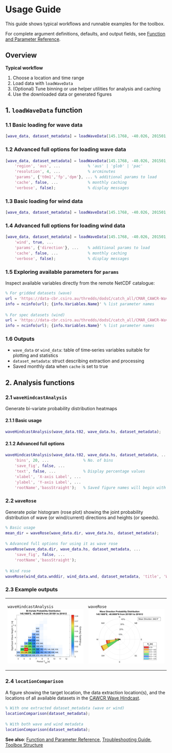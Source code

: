 # Usage Guide

This guide shows typical workflows and runnable examples for the toolbox.

For complete argument definitions, defaults, and output fields, see [Function and Parameter Reference](parameters.md).

## Overview

**Typical workflow**

1. Choose a location and time range
2. Load data with `loadWaveData`
3. (Optional) Tune binning or use helper utilities for analysis and caching
4. Use the downloaded data or generated figures

## 1. `loadWaveData` function

### 1.1 Basic loading for wave data

```matlab
[wave_data, dataset_metadata] = loadWaveData(145.1768, -40.026, 201501, 201512);
```

### 1.2 Advanced full options for loading wave data

```matlab
[wave_data, dataset_metadata] = loadWaveData(145.1768, -40.026, 201501, 201512, ...
    'region', 'aus', ...            % 'aus' | 'glob' | 'pac'
    'resolution', 4, ...            % arcminutes
    'params', {'t0m1','fp','dpm'}, ... % additional params to load
    'cache', false, ...             % monthly caching
    'verbose', false);              % display messages
```

### 1.3 Basic loading for wind data

```matlab
[wave_data, dataset_metadata] = loadWaveData(145.1768, -40.026, 201501, 201512, 'wind', true);
```

### 1.4 Advanced full options for loading wind data

```matlab
[wave_data, dataset_metadata] = loadWaveData(145.1768, -40.026, 201501, 201512, ...
    'wind', true, ...
    'params', {'direction'}, ...    % additional params to load
    'cache', false, ...             % monthly caching
    'verbose', false);              % display messages
```

### 1.5 Exploring available parameters for `params`

Inspect available variables directly from the remote NetCDF catalogue:

```matlab
% For gridded datasets (wave)
url = 'https://data-cbr.csiro.au/thredds/dodsC/catch_all/CMAR_CAWCR-Wave_archive/CAWCR_Wave_Hindcast_aggregate/gridded/ww3.aus_4m.202508.nc';
info = ncinfo(url); {info.Variables.Name}' % list parameter names

% For spec datasets (wind)
url = 'https://data-cbr.csiro.au/thredds/dodsC/catch_all/CMAR_CAWCR-Wave_archive/CAWCR_Wave_Hindcast_aggregate/spec/ww3.202508_spec.nc';
info = ncinfo(url); {info.Variables.Name}' % list parameter names
```

### 1.6 Outputs

- `wave_data` or `wind_data`: table of time‑series variables suitable for plotting and statistics
- `dataset_metadata`: struct describing extraction and processing
- Saved monthly data when `cache` is set to true

## 2. Analysis functions

### 2.1 `waveHindcastAnalysis`

Generate bi-variate probability distribution heatmaps

#### 2.1.1 Basic usage

```matlab
waveHindcastAnalysis(wave_data.t02, wave_data.hs, dataset_metadata);
```

#### 2.1.2 Advanced full options

```matlab
waveHindcastAnalysis(wave_data.t02, wave_data.hs, dataset_metadata, ...
    'bins', 20, ...               % No. of bins
    'save_fig', false, ...
    'text', false, ...            % Display percentage values
    'xlabel', 'X-axis Label', ...
    'ylabel', 'Y-axis Label', ...
    'rootName','bassStraight');   % Saved figure names will begin with 'bassStraight'
```

### 2.2 `waveRose`

Generate polar histogram (rose plot) showing the joint probability distribution of wave (or wind/current) directions and heights (or speeds).

```matlab
% Basic usage
mean_dir = waveRose(wave_data.dir, wave_data.hs, dataset_metadata);

% Advanced full options for using it as wave rose
waveRose(wave_data.dir, wave_data.hs, dataset_metadata, ...
    'save_fig', false, ...
    'rootName','bassStraight');

% Wind rose
waveRose(wind_data.wnddir, wind_data.wnd, dataset_metadata, 'title', 'Wind');
```

### 2.3 Example outputs

<table>
<tr>
<td width="50%">

`waveHindcastAnalysis`
![Bi-Variate Probability Distribution](figures/biVariate_201501_201612_145.1668E_-40.0000N.png)

</td>
<td width="50%">

`waveRose`
![Wind Rose](figures/waveRose_201501_201612_145.1668E_-40.0000N.png)

</td>
</tr>
</table>

### 2.4 **`locationComparison`**

A figure showing the target location, the data extraction location(s), and the locations of all available datasets in the [CAWCR Wave Hindcast](https://researchdata.edu.au/cawcr-wave-hindcast-aggregated-collection/1401722#:~:text=Organisation%26rft,4%20degree%20%2824%20arcminute).

```matlab
% With one extracted dataset_metadata (wave or wind)
locationComparison(dataset_metadata);

% With both wave and wind metadata
locationComparison(dataset_metadata);
```

**See also**: [Function and Parameter Reference](parameters.md), [Troubleshooting Guide](troubleshooting.md), [Toolbox Structure](structure.md)
